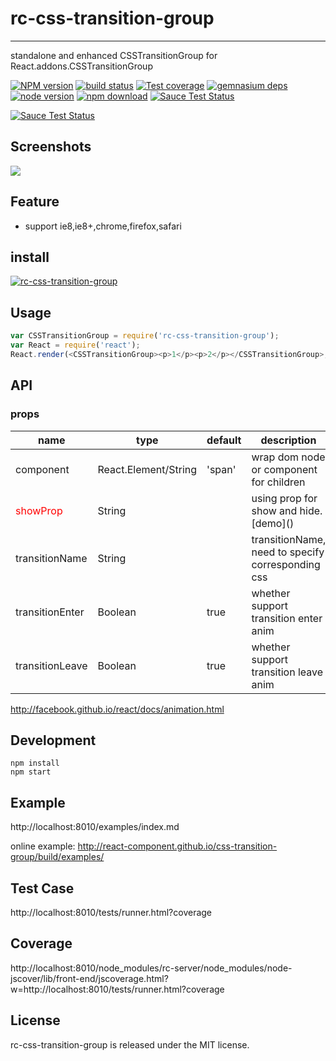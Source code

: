 # rc-css-transition-group
---

standalone and enhanced CSSTransitionGroup for React.addons.CSSTransitionGroup

[![NPM version][npm-image]][npm-url]
[![build status][travis-image]][travis-url]
[![Test coverage][coveralls-image]][coveralls-url]
[![gemnasium deps][gemnasium-image]][gemnasium-url]
[![node version][node-image]][node-url]
[![npm download][download-image]][download-url]
[![Sauce Test Status](https://saucelabs.com/buildstatus/css-transition-group)](https://saucelabs.com/u/css-transition-group)

[![Sauce Test Status](https://saucelabs.com/browser-matrix/css-transition-group.svg)](https://saucelabs.com/u/css-transition-group)

[npm-image]: http://img.shields.io/npm/v/rc-css-transition-group.svg?style=flat-square
[npm-url]: http://npmjs.org/package/rc-css-transition-group
[travis-image]: https://img.shields.io/travis/react-component/css-transition-group.svg?style=flat-square
[travis-url]: https://travis-ci.org/react-component/css-transition-group
[coveralls-image]: https://img.shields.io/coveralls/react-component/css-transition-group.svg?style=flat-square
[coveralls-url]: https://coveralls.io/r/react-component/css-transition-group?branch=master
[gemnasium-image]: http://img.shields.io/gemnasium/react-component/css-transition-group.svg?style=flat-square
[gemnasium-url]: https://gemnasium.com/react-component/css-transition-group
[node-image]: https://img.shields.io/badge/node.js-%3E=_0.10-green.svg?style=flat-square
[node-url]: http://nodejs.org/download/
[download-image]: https://img.shields.io/npm/dm/rc-css-transition-group.svg?style=flat-square
[download-url]: https://npmjs.org/package/rc-css-transition-group

## Screenshots

![](http://gtms02.alicdn.com/tps/i2/TB1l3yrHXXXXXXWXpXXM9PE9pXX-446-343.png)

## Feature

* support ie8,ie8+,chrome,firefox,safari

## install

[![rc-css-transition-group](https://nodei.co/npm/rc-css-transition-group.png)](https://npmjs.org/package/rc-css-transition-group)

## Usage

```js
var CSSTransitionGroup = require('rc-css-transition-group');
var React = require('react');
React.render(<CSSTransitionGroup><p>1</p><p>2</p></CSSTransitionGroup>, container);
```

## API

### props

<table class="table table-bordered table-striped">
    <thead>
    <tr>
        <th style="width: 100px;">name</th>
        <th style="width: 50px;">type</th>
        <th style="width: 50px;">default</th>
        <th>description</th>
    </tr>
    </thead>
    <tbody>
        <tr>
          <td>component</td>
          <td>React.Element/String</td>
          <td>'span'</td>
          <td>wrap dom node or component for children</td>
        </tr>
        <tr>
          <td><span style="color:red;">showProp</span></td>
          <td>String</td>
          <td></td>
          <td>using prop for show and hide. [demo]() </td>
        </tr>
        <tr>
          <td>transitionName</td>
          <td>String</td>
          <td></td>
          <td>transitionName, need to specify corresponding css</td>
        </tr>
        <tr>
          <td>transitionEnter</td>
          <td>Boolean</td>
          <td>true</td>
          <td>whether support transition enter anim</td>
        </tr>
       <tr>
         <td>transitionLeave</td>
         <td>Boolean</td>
         <td>true</td>
         <td>whether support transition leave anim</td>
       </tr>
    </tbody>
</table>

http://facebook.github.io/react/docs/animation.html

## Development

```
npm install
npm start
```

## Example

http://localhost:8010/examples/index.md

online example: http://react-component.github.io/css-transition-group/build/examples/

## Test Case

http://localhost:8010/tests/runner.html?coverage

## Coverage

http://localhost:8010/node_modules/rc-server/node_modules/node-jscover/lib/front-end/jscoverage.html?w=http://localhost:8010/tests/runner.html?coverage

## License

rc-css-transition-group is released under the MIT license.
